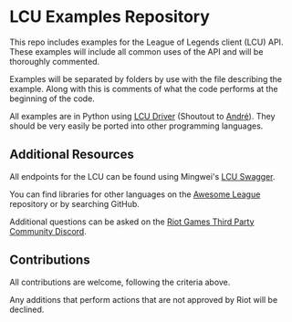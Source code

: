 # LCU Examples Repository
This repo includes examples for the League of Legends client (LCU) API. These examples will include all common uses of the API and will be thoroughly commented.

Examples will be separated by folders by use with the file describing the example. Along with this is comments of what the code performs at the beginning of the code.

All examples are in Python using [LCU Driver](https://github.com/sousa-andre/lcu-driver) (Shoutout to [André](https://github.com/sousa-andre)). They should be very easily be ported into other programming languages.

## Additional Resources
All endpoints for the LCU can be found using Mingwei's [LCU Swagger](https://www.mingweisamuel.com/lcu-schema/tool/#/).

You can find libraries for other languages on the [Awesome League](https://github.com/CommunityDragon/awesome-league) repository or by searching GitHub.

Additional questions can be asked on the [Riot Games Third Party Community Discord](https://discord.gg/riotgamesdevrel).

## Contributions
All contributions are welcome, following the criteria above.

Any additions that perform actions that are not approved by Riot will be declined.
